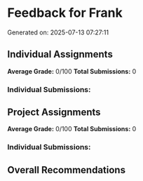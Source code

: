 # Feedback for Frank

Generated on: 2025-07-13 07:27:11

## Individual Assignments

**Average Grade:** 0/100
**Total Submissions:** 0

### Individual Submissions:

## Project Assignments

**Average Grade:** 0/100
**Total Submissions:** 0

### Individual Submissions:

## Overall Recommendations

